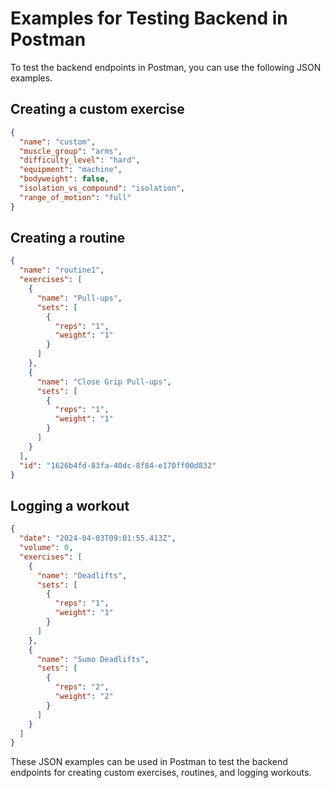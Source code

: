 # Examples for Testing Backend in Postman

To test the backend endpoints in Postman, you can use the following JSON examples.

## Creating a custom exercise

```json
{
  "name": "custom",
  "muscle_group": "arms",
  "difficulty_level": "hard",
  "equipment": "machine",
  "bodyweight": false,
  "isolation_vs_compound": "isolation",
  "range_of_motion": "full"
}
```

## Creating a routine

```json
{
  "name": "routine1",
  "exercises": [
    {
      "name": "Pull-ups",
      "sets": [
        {
          "reps": "1",
          "weight": "1"
        }
      ]
    },
    {
      "name": "Close Grip Pull-ups",
      "sets": [
        {
          "reps": "1",
          "weight": "1"
        }
      ]
    }
  ],
  "id": "1626b4fd-83fa-40dc-8f84-e170ff00d832"
}
```

## Logging a workout

```json
{
  "date": "2024-04-03T09:01:55.413Z",
  "volume": 0,
  "exercises": [
    {
      "name": "Deadlifts",
      "sets": [
        {
          "reps": "1",
          "weight": "1"
        }
      ]
    },
    {
      "name": "Sumo Deadlifts",
      "sets": [
        {
          "reps": "2",
          "weight": "2"
        }
      ]
    }
  ]
}
```

These JSON examples can be used in Postman to test the backend endpoints for creating custom exercises, routines, and logging workouts.
